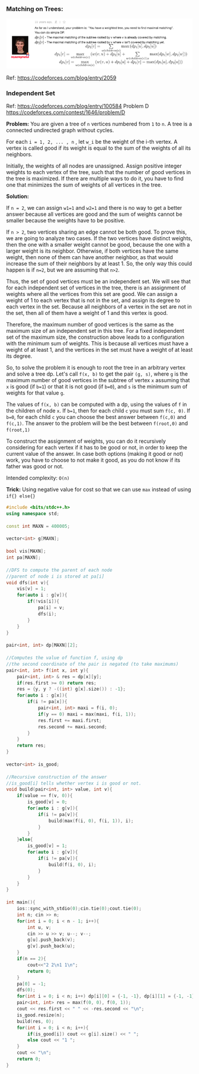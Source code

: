 ### Matching on Trees:

![](images/dp_on_trees.png)

Ref: https://codeforces.com/blog/entry/2059

### Independent Set
Ref: https://codeforces.com/blog/entry/100584 Problem D https://codeforces.com/contest/1646/problem/D

**Problem:** You are given a tree of `n` vertices numbered from `1` to `n`. A tree is a connected undirected graph without cycles.

For each `i = 1, 2, ... , n` , let `w_i` be the weight of the i-th vertex. A vertex is called good if its weight is equal to the sum of the weights of all its neighbors.

Initially, the weights of all nodes are unassigned. Assign positive integer weights to each vertex of the tree, such that the number of good vertices in the tree is maximized. If there are multiple ways to do it, you have to find one that minimizes the sum of weights of all vertices in the tree.

**Solution:**

If `n = 2`, we can assign `w1=1` and `w2=1` and there is no way to get a better answer because all vertices are good and the sum of weights cannot be smaller because the weights have to be positive.

If `n > 2`, two vertices sharing an edge cannot be both good. To prove this, we are going to analyze two cases. If the two vertices have distinct weights, then the one with a smaller weight cannot be good, because the one with a larger weight is its neighbor. Otherwise, if both vertices have the same weight, then none of them can have another neighbor, as that would increase the sum of their neighbors by at least 1. So, the only way this could happen is if `n=2`, but we are assuming that `n>2`.

Thus, the set of good vertices must be an independent set. We will see that for each independent set of vertices in the tree, there is an assignment of weights where all the vertices from this set are good. We can assign a weight of 1 to each vertex that is not in the set, and assign its degree to each vertex in the set. Because all neighbors of a vertex in the set are not in the set, then all of them have a weight of 1 and this vertex is good.

Therefore, the maximum number of good vertices is the same as the maximum size of an independent set in this tree. For a fixed independent set of the maximum size, the construction above leads to a configuration with the minimum sum of weights. This is because all vertices must have a weight of at least 1, and the vertices in the set must have a weight of at least its degree.

So, to solve the problem it is enough to root the tree in an arbitrary vertex and solve a tree dp. Let's call `f(x, b)` to get the pair `(g, s)`, where `g` is the maximum number of good vertices in the subtree of vertex `x` assuming that `x` is good (if `b=1`) or that it is not good (if `b=0`), and `s` is the minimum sum of weights for that value `g`.

The values of `f(x, b)` can be computed with a dp, using the values of `f` in the children of node `x`. If `b=1`, then for each child `c` you must sum `f(c, 0)`. If `b=0`, for each child `c` you can choose the best answer between `f(c,0)` and `f(c,1)`. The answer to the problem will be the best between `f(root,0)` and `f(root,1)`

To construct the assignment of weights, you can do it recursively considering for each vertex if it has to be good or not, in order to keep the current value of the answer. In case both options (making it good or not) work, you have to choose to not make it good, as you do not know if its father was good or not.

Intended complexity: `O(n)`

**Trick:** Using negative value for cost so that we can use `max` instead of using `if{} else{}`

```cpp
#include <bits/stdc++.h>
using namespace std;

const int MAXN = 400005;

vector<int> g[MAXN];

bool vis[MAXN];
int pa[MAXN];

//DFS to compute the parent of each node
//parent of node i is stored at pa[i]
void dfs(int v){
	vis[v] = 1;
	for(auto i : g[v]){
		if(!vis[i]){
			pa[i] = v;
			dfs(i);
		}
	}
}

pair<int, int> dp[MAXN][2];

//Computes the value of function f, using dp
//the second coordinate of the pair is negated (to take maximums)
pair<int, int> f(int x, int y){
	pair<int, int> & res = dp[x][y];
	if(res.first >= 0) return res;
	res = {y, y ? -((int) g[x].size()) : -1};
	for(auto i : g[x]){
		if(i != pa[x]){
			pair<int, int> maxi = f(i, 0);
			if(y == 0) maxi = max(maxi, f(i, 1));
			res.first += maxi.first;
			res.second += maxi.second;
		}
	}
	return res;
}

vector<int> is_good;

//Recursive construction of the answer
//is_good[i] tells whether vertex i is good or not.
void build(pair<int, int> value, int v){
	if(value == f(v, 0)){
		is_good[v] = 0;
		for(auto i : g[v]){
			if(i != pa[v]){
				build(max(f(i, 0), f(i, 1)), i);
			}
		}
	}else{
		is_good[v] = 1;
		for(auto i : g[v]){
			if(i != pa[v]){
				build(f(i, 0), i);
			}
		}
	}
}

int main(){
	ios::sync_with_stdio(0);cin.tie(0);cout.tie(0);
	int n; cin >> n;
	for(int i = 0; i < n - 1; i++){
		int u, v; 
		cin >> u >> v; u--; v--;
		g[u].push_back(v);
		g[v].push_back(u);
	}
	if(n == 2){
		cout<<"2 2\n1 1\n";
		return 0;
	}
	pa[0] = -1;
	dfs(0);
	for(int i = 0; i < n; i++) dp[i][0] = {-1, -1}, dp[i][1] = {-1, -1};
	pair<int, int> res = max(f(0, 0), f(0, 1));
	cout << res.first << " " << -res.second << "\n";
	is_good.resize(n);
	build(res, 0);
	for(int i = 0; i < n; i++){
		if(is_good[i]) cout << g[i].size() << " ";
		else cout << "1 ";
	}
	cout << "\n";
	return 0;
}
```
